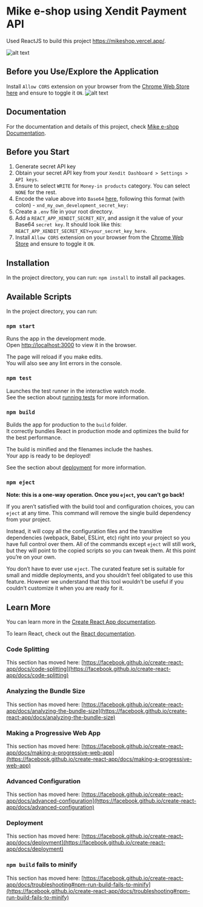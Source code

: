 # Mike e-shop using Xendit Payment API

Used ReactJS to build this project https://mikeshop.vercel.app/.

![alt text](https://res.cloudinary.com/emekamykael45/image/upload/v1613178019/mike-e-shop/mike-store_vef7i1.png)

## Before you Use/Explore the Application

Install `Allow CORS` extension on your browser from the [Chrome Web Store here](https://chrome.google.com/webstore/detail/allow-cors-access-control/lhobafahddgcelffkeicbaginigeejlf) and ensure to toggle it `ON`.
![alt text](https://res.cloudinary.com/emekamykael45/image/upload/v1613178407/mike-e-shop/Screenshot_2021-02-13_at_2.06.09_AM_l6mgis.png)

## Documentation

For the documentation and details of this project, check [Mike e-shop Documentation](https://res.cloudinary.com/emekamykael45/image/upload/v1613166346/mike-e-shop/MIKE_E-SHOP_USING_XENDIT_PAYMENT_API_bpv1ik.pdf).

## Before you Start

1. Generate secret API key
2. Obtain your secret API key from your `Xendit Dashboard > Settings > API keys`.
3. Ensure to select `WRITE` for `Money-in products` category. You can select `NONE` for the rest.
4. Encode the value above into `Base64` [here](https://www.base64encode.org/), following this format (with colon) -
   `xnd_my_own_development_secret_key:`
5. Create a `.env` file in your root directory.
6. Add a `REACT_APP_XENDIT_SECRET_KEY`, and assign it the value of your Base64 `secret key`. It should look like this:
   `REACT_APP_XENDIT_SECRET_KEY=your_secret_key_here`.
7. Install `Allow CORS` extension on your browser from the [Chrome Web Store](https://chrome.google.com/webstore/detail/allow-cors-access-control/lhobafahddgcelffkeicbaginigeejlf) and ensure to toggle it `ON`.

## Installation

In the project directory, you can run: `npm install` to install all packages.

## Available Scripts

In the project directory, you can run:

### `npm start`

Runs the app in the development mode.\
Open [http://localhost:3000](http://localhost:3000) to view it in the browser.

The page will reload if you make edits.\
You will also see any lint errors in the console.

### `npm test`

Launches the test runner in the interactive watch mode.\
See the section about [running tests](https://facebook.github.io/create-react-app/docs/running-tests) for more information.

### `npm build`

Builds the app for production to the `build` folder.\
It correctly bundles React in production mode and optimizes the build for the best performance.

The build is minified and the filenames include the hashes.\
Your app is ready to be deployed!

See the section about [deployment](https://facebook.github.io/create-react-app/docs/deployment) for more information.

### `npm eject`

**Note: this is a one-way operation. Once you `eject`, you can’t go back!**

If you aren’t satisfied with the build tool and configuration choices, you can `eject` at any time. This command will remove the single build dependency from your project.

Instead, it will copy all the configuration files and the transitive dependencies (webpack, Babel, ESLint, etc) right into your project so you have full control over them. All of the commands except `eject` will still work, but they will point to the copied scripts so you can tweak them. At this point you’re on your own.

You don’t have to ever use `eject`. The curated feature set is suitable for small and middle deployments, and you shouldn’t feel obligated to use this feature. However we understand that this tool wouldn’t be useful if you couldn’t customize it when you are ready for it.

## Learn More

You can learn more in the [Create React App documentation](https://facebook.github.io/create-react-app/docs/getting-started).

To learn React, check out the [React documentation](https://reactjs.org/).

### Code Splitting

This section has moved here: [https://facebook.github.io/create-react-app/docs/code-splitting](https://facebook.github.io/create-react-app/docs/code-splitting)

### Analyzing the Bundle Size

This section has moved here: [https://facebook.github.io/create-react-app/docs/analyzing-the-bundle-size](https://facebook.github.io/create-react-app/docs/analyzing-the-bundle-size)

### Making a Progressive Web App

This section has moved here: [https://facebook.github.io/create-react-app/docs/making-a-progressive-web-app](https://facebook.github.io/create-react-app/docs/making-a-progressive-web-app)

### Advanced Configuration

This section has moved here: [https://facebook.github.io/create-react-app/docs/advanced-configuration](https://facebook.github.io/create-react-app/docs/advanced-configuration)

### Deployment

This section has moved here: [https://facebook.github.io/create-react-app/docs/deployment](https://facebook.github.io/create-react-app/docs/deployment)

### `npm build` fails to minify

This section has moved here: [https://facebook.github.io/create-react-app/docs/troubleshooting#npm-run-build-fails-to-minify](https://facebook.github.io/create-react-app/docs/troubleshooting#npm-run-build-fails-to-minify)
